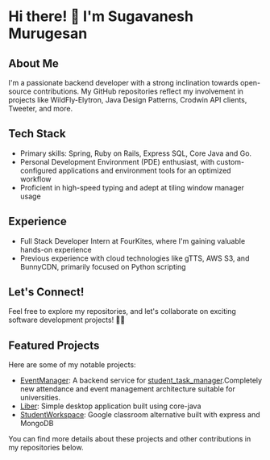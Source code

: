 # Hi there! 👋 I'm Sugavanesh Murugesan

## About Me

I'm a passionate backend developer with a strong inclination towards open-source contributions. My GitHub repositories reflect my involvement in projects like WildFly-Elytron, Java Design Patterns, Crodwin API clients, Tweeter, and more.

## Tech Stack

- Primary skills: Spring, Ruby on Rails, Express SQL, Core Java and Go.
- Personal Development Environment (PDE) enthusiast, with custom-configured applications and environment tools for an optimized workflow
- Proficient in high-speed typing and adept at tiling window manager usage

## Experience

- Full Stack Developer Intern at FourKites, where I'm gaining valuable hands-on experience
- Previous experience with cloud technologies like gTTS, AWS S3, and BunnyCDN, primarily focused on Python scripting

## Let's Connect!

Feel free to explore my repositories, and let's collaborate on exciting software development projects! 👨‍💻


## Featured Projects

Here are some of my notable projects:

- [EventManager](https://github.com/sugan0tech/Event-Manager): A backend service for [student_task_manager](https://github.com/SriGiriT/student_task_manager).Completely new attendance and event management architecture suitable for universities.
- [Liber](https://github.com/sugan0tech/liber): Simple desktop application built using core-java
- [StudentWorkspace](https://github.com/sugan0tech/student-workspace): Google classroom alternative built with express and MongoDB

You can find more details about these projects and other contributions in my repositories below.

